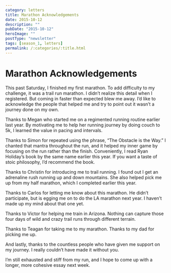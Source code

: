 ```yaml
---
category: letters
title: Marathon Acknowledgements
date: 2015-10-12
description: ""
pubDate: "2015-10-12"
heroImage: ""
postType: "newsletter"
tags: [season_1, letters]
permalink: /:categories/:title.html
---
```


# Marathon Acknowledgements

This past Saturday, I finished my first marathon. To add difficulty to my challenge, it was a trail run marathon. I didn’t realize this detail when I registered. But coming in faster than expected blew me away. I’d like to acknowledge the people that helped me and try to point out it wasn’t a journey done on my own.

Thanks to Megan who started me on a regimented running routine earlier last year. By motivating me to help her running journey by doing couch to 5k, I learned the value in pacing and intervals.

Thanks to Simon for repeated using the phrase, “The Obstacle is the Way.” I chanted that mantra throughout the run, and it helped my inner game by focusing on the run rather than the finish. Conveniently, I read Ryan Holiday’s book by the same name earlier this year. If you want a taste of stoic philosophy, I’d recommend the book.

Thanks to Christin for introducing me to trail running. I found out I get an adrenaline rush running up and down mountains. She also helped pick me up from my half marathon, which I completed earlier this year.

Thanks to Carlos for letting me know about this marathon. He didn’t participate, but is egging me on to do the LA marathon next year. I haven’t made up my mind about that one yet.

Thanks to Victor for helping me train in Arizona. Nothing can capture those four days of wild and crazy trail runs through different terrain.

Thanks to Teagan for taking me to my marathon. Thanks to my dad for picking me up.

And lastly, thanks to the countless people who have given me support on my journey. I really couldn’t have made it without you.

I’m still exhausted and stiff from my run, and I hope to come up with a longer, more cohesive essay next week.
